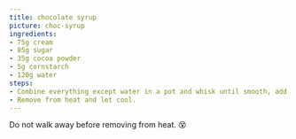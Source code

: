 ```yaml
---
title: chocolate syrup
picture: choc-syrup
ingredients:
- 75g cream
- 85g sugar
- 35g cocoa powder
- 5g cornstarch
- 120g water
steps:
- Combine everything except water in a pot and whisk until smooth, add in water, whisk, then bring to a boil.
- Remove from heat and let cool.
---
```

Do not walk away before removing from heat. 😵